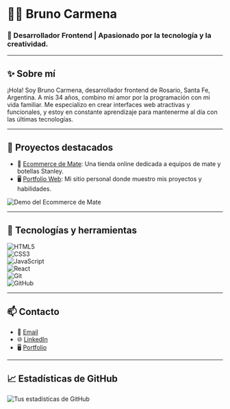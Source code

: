 
# 👨‍💻 Bruno Carmena

### 🌟 Desarrollador Frontend | Apasionado por la tecnología y la creatividad.

---

## ✨ Sobre mí

¡Hola! Soy Bruno Carmena, desarrollador frontend de Rosario, Santa Fe, Argentina. A mis 34 años, combino mi amor por la programación con mi vida familiar. Me especializo en crear interfaces web atractivas y funcionales, y estoy en constante aprendizaje para mantenerme al día con las últimas tecnologías.

---

## 🚀 Proyectos destacados

- 🛒 [Ecommerce de Mate](https://github.com/tu_usuario/ecommerce-mate): Una tienda online dedicada a equipos de mate y botellas Stanley.  
- 🖥️ [Portfolio Web](https://github.com/tu_usuario/portfolio-web): Mi sitio personal donde muestro mis proyectos y habilidades.  

![Demo del Ecommerce de Mate](https://media.giphy.com/media/tu_gif_url/giphy.gif)

---

## 🔧 Tecnologías y herramientas

![HTML5](https://img.shields.io/badge/HTML5-E34F26?style=flat&logo=html5&logoColor=white)  
![CSS3](https://img.shields.io/badge/CSS3-1572B6?style=flat&logo=css3&logoColor=white)  
![JavaScript](https://img.shields.io/badge/JavaScript-F7DF1E?style=flat&logo=javascript&logoColor=black)  
![React](https://img.shields.io/badge/React-61DAFB?style=flat&logo=react&logoColor=black)  
![Git](https://img.shields.io/badge/Git-F05032?style=flat&logo=git&logoColor=white)  
![GitHub](https://img.shields.io/badge/GitHub-181717?style=flat&logo=github&logoColor=white)

---

## 📫 Contacto

- 💌 [Email](mailto:bruno.s.carmena25@gmail.com)  
- 🌐 [LinkedIn](https://linkedin.com/in/bruno-carmena-25bb85277)  
- 🖥️ [Portfolio](https://tusitio.com)  

---

## 📈 Estadísticas de GitHub

![Tus estadísticas de GitHub](https://github-readme-stats.vercel.app/api?username=tu_usuario&show_icons=true&theme=radical)  


